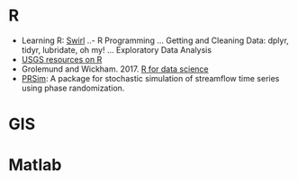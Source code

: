 # R
- Learning R: [Swirl](https://swirlstats.com/) 
..- R Programming
... Getting and Cleaning Data: dplyr, tidyr, lubridate, oh my!
... Exploratory Data Analysis
- [USGS resources on R](https://owi.usgs.gov/R/)
- Grolemund and Wickham. 2017. [R for data science](https://r4ds.had.co.nz/)
- [PRSim](https://CRAN.R-project.org/package=PRSim): A package for stochastic simulation of streamflow time series using phase randomization. 

# GIS

# Matlab

